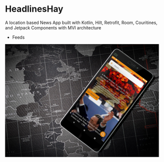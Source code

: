 # HeadlinesHay
A location based News App built with Kotlin, Hilt, Retrofit, Room, Couritines, and Jetpack Components with MVI architecture

- Feeds
<img src="https://raw.githubusercontent.com/Kurtz0420/HeadlinesHay/master/imgs/1e.jpg?raw=true" />


